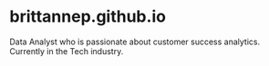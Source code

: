 # brittannep.github.io
Data Analyst who is passionate about customer success analytics. Currently in the Tech industry.
